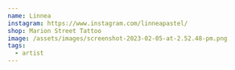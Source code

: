 ```yaml
---
name: Linnea
instagram: https://www.instagram.com/linneapastel/
shop: Marion Street Tattoo
image: /assets/images/screenshot-2023-02-05-at-2.52.48-pm.png
tags:
  - artist
---
```

